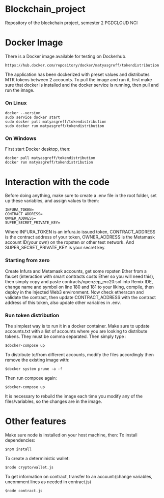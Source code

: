 # Blockchain_project
Repository of the blockchain project, semester 2 PGDCLOUD NCI

# Docker Image
There is a Docker image available for testing on Dockerhub.
```
https://hub.docker.com/repository/docker/matyasgreff/tokendistribution
```
The application has been dockerized with preset values and distributes MTK tokens between 2 accounts.
To pull the image and run it, first make sure that docker is installed and the docker service is running, then pull and run the image.

### On Linux ###
```
docker --version
sudo service docker start
sudo docker pull matyasgreff/tokendistribution
sudo docker run matyasgreff/tokendistribution
```

### On Windows ###
First start Docker desktop, then:
```
docker pull matyasgreff/tokendistribution
docker run matyasgreff/tokendistribution
```

# Interaction with the code
Before doing anything, make sure to create a .env file in the root folder, set up these variables, and assign values to them:
```
INFURA_TOKEN=
CONTRACT_ADDRESS=
OWNER_ADDRESS=
SUPER_SECRET_PRIVATE_KEY=
```
Where INFURA_TOKEN is an infura.io issued token, CONTRACT_ADDRESS is the contract address of your token, OWNER_ADDRESS is the Metamask account ID(your own) on the ropsten or other test network. And SUPER_SECRET_PRIVATE_KEY is your secret key.
### Starting from zero ###
Create Infura and Metamask accounts, get some ropsten Ether from a faucet (interaction with smart contracts costs Ether so you will need this), then simply copy and paste contracts/openzep_erc20.sol into Remix IDE, change name and symbol on line 180 and 181 to your liking, compile, then deploy in the Injected Web3 environment. Now check etherscan and validate the contract, then update CONTRACT_ADDRESS with the contract address of this token, also update other variables in .env.
### Run token distribution ###
The simplest way is to run it in a docker container.
Make sure to update accounts.txt with a list of accounts where you are looking to distribute tokens. They must be comma separated.
Then simply type :

```$docker-compose up```

To distribute to/from different accounts, modify the files accordingly then remove the existing image with: 

```$docker system prune -a -f```

Then run compose again:

```$docker-compose up```

It is necessary to rebuild the image each time you modify any of the files/variables, so the changes are in the image.

# Other features

Make sure node is installed on your host machine, then:
To install dependencies:

```$npm install```

To create a deterministic wallet:

```$node crypto/wallet.js```

To get information on contract, transfer to an account:(change variables, uncomment lines as needed in contract.js)

```$node contract.js```

